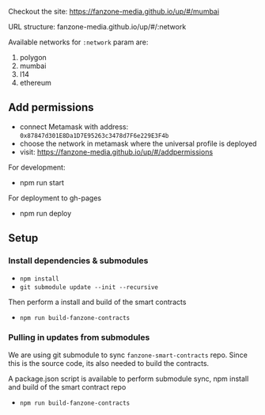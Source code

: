 Checkout the site: https://fanzone-media.github.io/up/#/mumbai

URL structure: fanzone-media.github.io/up/#/:network

Available networks for `:network` param are:

1. polygon
2. mumbai
3. l14
4. ethereum

## Add permissions

- connect Metamask with address: `0x87847d301E8Da1D7E95263c3478d7F6e229E3F4b`
- choose the network in metamask where the universal profile is deployed
- visit: https://fanzone-media.github.io/up/#/addpermissions

For development:

- npm run start

For deployment to gh-pages

- npm run deploy

## Setup

### Install dependencies & submodules

- `npm install`
- `git submodule update --init --recursive`

Then perform a install and build of the smart contracts

- `npm run build-fanzone-contracts`

### Pulling in updates from submodules

We are using git submodule to sync `fanzone-smart-contracts` repo. Since this is the source code, its also needed to build the contracts.

A package.json script is available to perform submodule sync, npm install and build of the smart contract repo

- `npm run build-fanzone-contracts`
